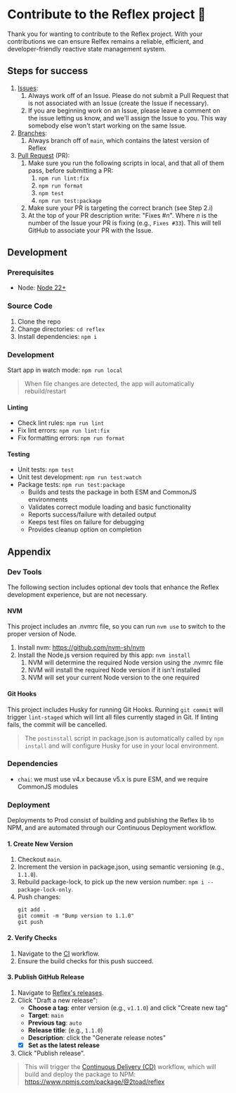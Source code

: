 # Contribute to the Reflex project 🤝

Thank you for wanting to contribute to the Reflex project. With your contributions we can ensure Relfex remains a reliable, efficient, and developer-friendly reactive state management system.

## Steps for success

1. [Issues](https://github.com/2Toad/reflex/issues):
   1. Always work off of an Issue. Please do not submit a Pull Request that is not associated with an Issue (create the Issue if necessary).
   2. If you are beginning work on an Issue, please leave a comment on the issue letting us know, and we'll assign the Issue to you. This way somebody else won't start working on the same Issue.
2. [Branches](https://github.com/2Toad/reflex/branches):
   1. Always branch off of `main`, which contains the latest version of Reflex
3. [Pull Request](https://github.com/2Toad/reflex/pulls) (PR):
   1. Make sure you run the following scripts in local, and that all of them pass, before submitting a PR:
      1. `npm run lint:fix`
      2. `npm run format`
      3. `npm test`
      4. `npm run test:package`
   2. Make sure your PR is targeting the correct branch (see Step 2.i)
   3. At the top of your PR description write: "Fixes #_n_". Where _n_ is the number of the Issue your PR is fixing (e.g., `Fixes #33`). This will tell GitHub to associate your PR with the Issue.

## Development 

### Prerequisites

- Node: [Node 22+](https://nodejs.org)

### Source Code

1. Clone the repo
2. Change directories: `cd reflex`
3. Install dependencies: `npm i`

### Development

Start app in watch mode: `npm run local`

>When file changes are detected, the app will automatically rebuild/restart

#### Linting

- Check lint rules: `npm run lint`
- Fix lint errors: `npm run lint:fix`
- Fix formatting errors: `npm run format`

#### Testing

- Unit tests: `npm test`
- Unit test development: `npm run test:watch`
- Package tests: `npm run test:package`
  - Builds and tests the package in both ESM and CommonJS environments
  - Validates correct module loading and basic functionality
  - Reports success/failure with detailed output
  - Keeps test files on failure for debugging
  - Provides cleanup option on completion

## Appendix

### Dev Tools

The following section includes optional dev tools that enhance the Reflex development experience, but are not necessary.

#### NVM

This project includes an .nvmrc file, so you can run `nvm use` to switch to the proper version of Node.

1. Install nvm: https://github.com/nvm-sh/nvm
2. Install the Node.js version required by this app: `nvm install`
   1. NVM will determine the required Node version using the .nvmrc file
   2. NVM will install the required Node version if it isn't installed
   3. NVM will set your current Node version to the one required

#### Git Hooks

This project includes Husky for running Git Hooks. Running `git commit` will trigger `lint-staged` which will lint all files currently staged in Git. If linting fails, the commit will be cancelled.

> The `postinstall` script in package.json is automatically called by `npm install` and will configure Husky for use in your local environment.

### Dependencies

- `chai`: we must use v4.x because v5.x is pure ESM, and we require CommonJS modules

### Deployment

Deployments to Prod consist of building and publishing the Reflex lib to NPM, and are automated through our Continuous Deployment workflow.

#### 1. Create New Version
1. Checkout `main`.
2. Increment the version in package.json, using semantic versioning (e.g., `1.1.0`).
3. Rebuild package-lock, to pick up the new version number: `npm i --package-lock-only`.
4. Push changes:
   ```
   git add .
   git commit -m "Bump version to 1.1.0"
   git push
   ```

#### 2. Verify Checks
1. Navigate to the [CI](https://github.com/2Toad/reflex/actions/workflows/ci.yml) workflow.
2. Ensure the build checks for this push succeed.

#### 3. Publish GitHub Release
1. Navigate to [Reflex's releases](https://github.com/2Toad/reflex/releases).
2. Click "Draft a new release":
   - **Choose a tag**: enter version (e.g., `v1.1.0`) and click "Create new tag"
   - **Target**: `main`
   - **Previous tag**: `auto`
   - **Release title**: (e.g., `1.1.0`)
   - **Description**: click the "Generate release notes"
   - [x] **Set as the latest release**
3. Click "Publish release".

> This will trigger the [Continuous Delivery (CD)](https://github.com/2Toad/reflex/actions/workflows/cd.yml) workflow, which will build and deploy the package to NPM: https://www.npmjs.com/package/@2toad/reflex